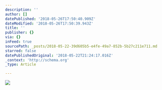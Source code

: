 ```yaml
---
description: ''
author: []
datePublished: '2018-05-26T17:50:40.909Z'
dateModified: '2018-05-26T17:50:39.943Z'
title: ''
publisher: {}
via: {}
inFeed: true
sourcePath: _posts/2018-05-22-39d605b5-e4fe-49a7-852b-5b27c211e711.md
starred: false
datePublishedOriginal: '2018-05-22T21:24:17.016Z'
_context: 'http://schema.org'
_type: Article

---
```

![](https://the-grid-user-content.s3-us-west-2.amazonaws.com/ccfc51c5-dd86-4d5e-a22a-e2c9d1f53bcb.jpg)